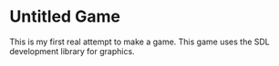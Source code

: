 # Untitled Game

This is my first real attempt to make a game. This game uses the SDL development library for graphics.